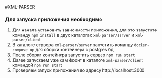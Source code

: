 #XML-PARSER

### Для запуска приложения необходимо

1. Для начала установить зависимости приложения, для это запустите команду `npm install` в двух каталогах `xml-parser/server` и `xml-parser/client` 
2. В каталоге сервера `xml-parser/server` запустить команду `docker-compose up` для сборки контейнера с postgres бд
3. После сборки контейнера запустить сервер `npm run start`
4. Далее запускаем уже сам фронт в каталоге `xml-parser/client` командой `npm run start`
5. Проверяем запуск приложения по адресу http://localhost:3000

